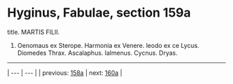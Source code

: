# Hyginus, Fabulae, section 159a

title. MARTIS FILII.



1. Oenomaus ex Sterope. Harmonia ex Venere. leodo ex ce Lycus. Diomedes Thrax. Ascalaphus. Ialmenus. Cycnus. Dryas.



---

| --- | --- |
| previous: [158a](../158a/) | next: [160a](../160a/) |
